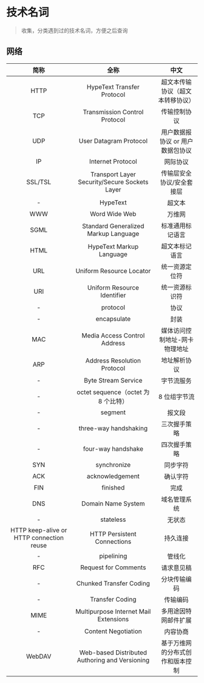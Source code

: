 # 技术名词
> 收集，分类遇到过的技术名词，方便之后查询

## 网络

|                   简称                   |                      全称                      |               中文               |
| :--------------------------------------: | :--------------------------------------------: | :------------------------------: |
|                   HTTP                   |           HypeText Transfer Protocol           | 超文本传输协议（超文本转移协议） |
|                   TCP                    |         Transmission Control Protocol          |           传输控制协议           |
|                   UDP                    |             User Datagram Protocol             | 用户数据报协议 or 用户数据包协议 |
|                    IP                    |               Internet Protocol                |             网际协议             |
|                 SSL/TSL                  | Transport Layer Security/Secure Sockets Layer  |    传输层安全协议/安全套接层     |
|                    -                     |                    HypeText                    |              超文本              |
|                   WWW                    |                 Word Wide Web                  |              万维网              |
|                   SGML                   |      Standard Generalized Markup Language      |         标准通用标记语言         |
|                   HTML                   |            HypeText Markup Language            |          超文本标记语言          |
|                   URL                    |            Uniform Resource Locator            |          统一资源定位符          |
|                   URI                    |          Uniform Resource Identifier           |          统一资源标识符          |
|                    -                     |                    protocol                    |               协议               |
|                    -                     |                  encapsulate                   |               封装               |
|                   MAC                    |          Media Access Control Address          |  媒体访问控制地址-网卡物理地址   |
|                   ARP                    |          Address Resolution Protocol           |           地址解析协议           |
|                    -                     |              Byte Stream Service               |            字节流服务            |
|                    -                     |      octet sequence（octet 为 8 个比特）       |           8 位组字节流           |
|                    -                     |                    segment                     |              报文段              |
|                    -                     |             three-way handshaking              |           三次握手策略           |
|                    -                     |               four-way handshake               |           四次握手策略           |
|                   SYN                    |                  synchronize                   |             同步字符             |
|                   ACK                    |                acknowledgement                 |             确认字符             |
|                   FIN                    |                    finished                    |               完成               |
|                   DNS                    |               Domain Name System               |           域名管理系统           |
|                    -                     |                   stateless                    |              无状态              |
| HTTP keep-alive or HTTP connection reuse |          HTTP Persistent Connections           |             持久连接             |
|                    -                     |                   pipelining                   |              管线化              |
|                   RFC                    |              Request for Comments              |            请求意见稿            |
|                    -                     |            Chunked Transfer Coding             |           分块传输编码           |
|                    -                     |                Transfer Coding                 |             传输编码             |
|                   MIME                   |     Multipurpose Internet Mail Extensions      |       多用途因特网邮件扩展       |
|                    -                     |              Content Negotiation               |             内容协商             |
|                  WebDAV                  | Web-based Distributed Authoring and Versioning | 基于万维网的分布式创作和版本控制 |
